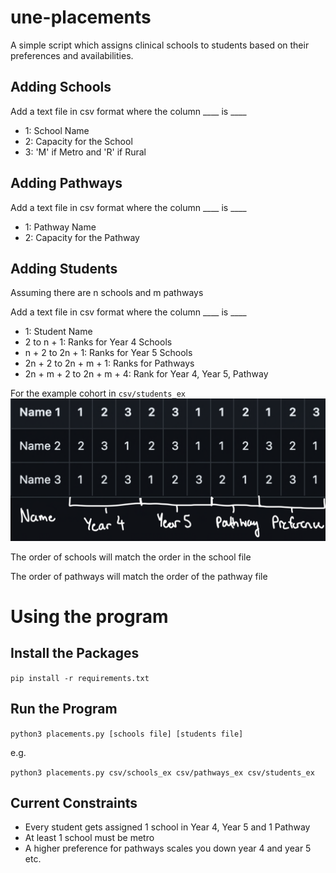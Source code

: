 # une-placements

A simple script which assigns clinical schools to students based on their preferences and availabilities.

## Adding Schools

Add a text file in csv format where the column ____ is ____
- 1: School Name
- 2: Capacity for the School
- 3: 'M' if Metro and 'R' if Rural

## Adding Pathways

Add a text file in csv format where the column ____ is ____
- 1: Pathway Name
- 2: Capacity for the Pathway

## Adding Students

Assuming there are n schools and m pathways

Add a text file in csv format where the column ____ is ____

- 1: Student Name
- 2 to n + 1: Ranks for Year 4 Schools
- n + 2 to 2n + 1: Ranks for Year 5 Schools
- 2n + 2 to 2n + m + 1: Ranks for Pathways
- 2n + m + 2 to 2n + m + 4: Rank for Year 4, Year 5, Pathway

For the example cohort in ```csv/students_ex```
![](images/students_annotated.png)

The order of schools will match the order in the school file

The order of pathways will match the order of the pathway file

# Using the program

## Install the Packages

```pip install -r requirements.txt```

## Run the Program

```python3 placements.py [schools file] [students file]```

e.g.

```python3 placements.py csv/schools_ex csv/pathways_ex csv/students_ex```

## Current Constraints
- Every student gets assigned 1 school in Year 4, Year 5 and 1 Pathway
- At least 1 school must be metro
- A higher preference for pathways scales you down year 4 and year 5 etc.